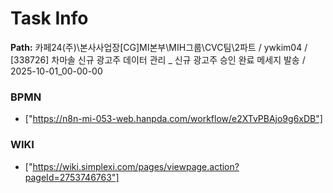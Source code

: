 # Task Info

**Path:** 카페24(주)\본사사업장\[CG]MI본부\MIH그룹\CVC팀\2파트 / ywkim04 / [338726] 차마솔 신규 광고주 데이터 관리 _ 신규 광고주 승인 완료 메세지 발송 / 2025-10-01_00-00-00

### BPMN
- ["https://n8n-mi-053-web.hanpda.com/workflow/e2XTvPBAjo9g6xDB"]

### WIKI
- ["https://wiki.simplexi.com/pages/viewpage.action?pageId=2753746763"]

